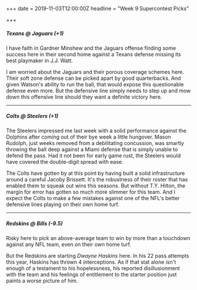 +++
date = 2019-11-03T12:00:00Z
headline = "Week 9 Supercontest Picks"

+++
##### Texans @ _Jaguars_ (+1)

I have faith in Gardner Minshew and the Jaguars offense finding some success here in their second home against a Texans defense missing its best playmaker in J.J. Watt.

I am worried about the Jaguars and their porous coverage schemes here. Their soft zone defense can be picked apart by good quarterbacks. And given Watson's ability to run the ball, that would expose this questionable defense even more. But the defensive line simply needs to step up and mow down this offensive line should they want a definite victory here.

***

##### Colts @ _Steelers_ (+1)

The Steelers impressed me last week with a solid performance against the Dolphins after coming out of their bye week a little hungover. Mason Rudolph, just weeks removed from a debilitating concussion, was smartly throwing the ball deep against a Miami defense that is simply unable to defend the pass. Had it not been for early game rust, the Steelers would have covered the double-digit spread with ease.

The Colts have gotten by at this point by having built a solid infrastructure around a careful Jacoby Brissett. It's the robustness of their roster that has enabled them to squeak out wins this seasons.  But without T.Y. Hilton, the margin for error has gotten so much more slimmer for this team. And I expect the Colts to make a few mistakes against one of the NFL's better defensive lines playing on their own home turf.

***

##### Redskins @ _Bills_ (-9.5)

Risky here to pick an above-average team to win by more than a touchdown against any NFL team, even on their own home turf.

But the Redskins are starting _Dwayne Haskins_ here. In his 22 pass attempts this year, Haskins has thrown 4 interceptions. As if that stat alone isn't enough of a testament to his hopelessness, his reported disillusionment with the team and his feelings of entitlement to the starter position just paints a worse picture of him. 